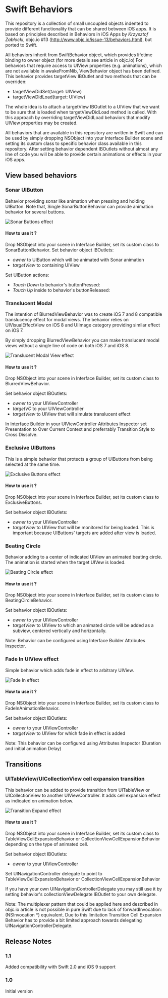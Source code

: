 # Swift Behaviors

This repository is a collection of small uncoupled objects indented to provide different functionality that can be shared between iOS apps.
It is based on principles described in Behaviors in iOS Apps by *Krzysztof Zabłocki*, objc.io #13 (http://www.objc.io/issue-13/behaviors.html), but ported to Swift.

All behaviors inherit from SwiftBehavior object, which provides lifetime binding to owner object (for more details see article in objc.io)
For behaviors that require access to UIView properties (e.g. animations), which are not available in awakeFromNib, ViewBehavior object has been defined.
This behavior provides targetView IBOutlet and two methods that can be overriden:

 * targetViewDidSet(target: UIView)
 * targetViewDidLoad(target: UIView)

The whole idea is to attach a targetView IBOutlet to a UIView that we want to be sure that is loaded when targetViewDidLoad method is called.
With this approach by overriding targetViewDidLoad behaviors that modify UIView properties may be created.

All behaviors that are available in this repository are written in Swift and can be used by simply dropping NSObject into your Interface Builder
 scene and setting its custom class to specific behavior class available in this repository. After setting behavior dependent IBOutlets without almost any line of
 code you will be able to provide certain animations or effects in your iOS apps.

## View based behaviors

### Sonar UIButton

Behavior providing sonar like animation when pressing and holding UIButton. Note that, Single SonarButtonBehavior can provide animation behavior for several buttons.

![Sonar Buttons effect](https://github.com/tgebarowski/SwiftBehaviors/blob/master/img/SonarButtons.gif)

#### How to use it ?

Drop NSObject into your scene in Interface Builder, set its custom class to SonarButtonBehavior.
Set behavior object IBOutlets:

 * *owner* to UIButton which will be animated with Sonar animation
 * *targetView* to containing UIView

Set UIButton actions:

 * *Touch Down* to behavior's buttonPressed:
 * *Touch Up* inside to behavior's buttonReleased:

### Translucent Modal

The intention of BlurredViewBehavior was to create iOS 7 and 8 compatible translucency effect for modal views.
The behavior relies on UIVisualEffectView  on iOS 8 and UIImage category providing similar effect on iOS 7.

By simply dropping BlurredViewBehavior you can make translucent modal views without a single line of code on both iOS 7 and iOS 8.

![Translucent Modal View effect](https://github.com/tgebarowski/SwiftBehaviors/blob/master/img/TranslucentView.gif)

#### How to use it ?

Drop NSObject into your scene in Interface Builder, set its custom class to BlurredViewBehavior.

Set behavior object IBOutlets:

 * *owner* to your UIViewController
 * *targetVC* to your UIViewController
 * *targetView* to UIView that will simulate translucent effect

In Interface Builder in your UIViewController Attributes Inspector set Presentation to Over Current Context
 and preferrably Transition Style to Cross Dissolve.

### Exclusive UIButtons

This is a simple behavior that protects a group of UIButtons from being selected at the same time.

![Exclusive Buttons effect](https://github.com/tgebarowski/SwiftBehaviors/blob/master/img/ExclusiveButtons.gif)

#### How to use it ?

Drop NSObject into your scene in Interface Builder, set its custom class to ExclusiveButtons.

Set behavior object IBOutlets:

 * *owner* to your UIViewController
 * *targetView* to UIView that will be monitored for being loaded. This is important because UIButtons' targets are added after view is loaded.

### Beating Circle

Behavior adding to a center of indicated UIView an animated beating circle. The animation is started when the target UIVew is loaded.

![Beating Circle effect](https://github.com/tgebarowski/SwiftBehaviors/blob/master/img/BeatingCircle.gif)

#### How to use it ?

Drop NSObject into your scene in Interface Builder, set its custom class to BeatingCircleBehavior.

Set behavior object IBOutlets:

 * *owner* to your UIViewController
 * *targetView* to UIView to which an animated circle will be added as a subview, centered vertically and horizontally.

Note: Behavior can be configured using Interface Builder Attributes Inspector.

### Fade In UIView effect

Simple behavior which adds fade in effect to arbitrary UIView.

![Fade In effect](https://github.com/tgebarowski/SwiftBehaviors/blob/master/img/FadeIn.gif)

#### How to use it ?

Drop NSObject into your scene in Interface Builder, set its custom class to FadeInAnimationBehavior.

Set behavior object IBOutlets:

 * *owner* to your UIViewController
 * *targetView* to UIView for which fade in effect is added

Note: This behavior can be configured using Attributes Inspector (Duration and initial animation Delay)

## Transitions

### UITableView/UICollectionView cell expansion transition

This behavior can be added to provide transition from UITableView or UICollectionView to another UIViewController.
It adds cell expansion effect as indicated on animation below.

![Transition Expand effect](https://github.com/tgebarowski/SwiftBehaviors/blob/master/img/TransitionExpand.gif)

#### How to use it ?

Drop NSObject into your scene in Interface Builder, set its custom class to TableViewCellExpansionBehavior or CollectionViewCellExpansionBehavior depending on the type of animated cell.

Set behavior object IBOutlets:

 * *owner* to your UIViewController

Set UINavigationController delegate to point to TableViewCellExpansionBehavior or CollectionViewCellExpansionBehavior

If you have your own UINavigationControllerDelegate you may still use it by setting behavior's collectionViewDelegate IBOutlet to your own delegate.

Note: The multiplexer pattern that could be applied here and described in objc.io article is not possible in pure Swift due to lack of forwardInvocation:(NSInvocation *) equivalent.
Due to this limitation Transition Cell Expansion Behavior has to provide a bit limited approach towards delegating UINavigationControllerDelegate.

## Release Notes

### 1.1
Added compatibility with Swift 2.0 and iOS 9 support

### 1.0
Initial version

